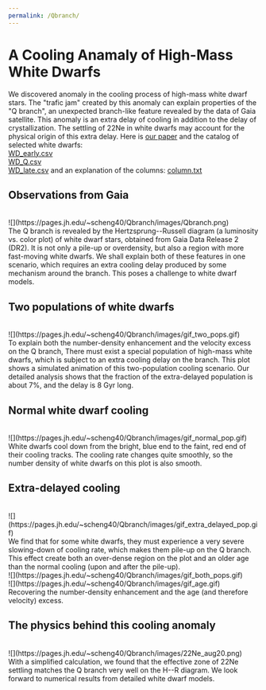 ```yaml
---
permalink: /Qbranch/
---
```


# A Cooling Anamaly of High-Mass White Dwarfs

We discovered anomaly in the cooling process of high-mass white dwarf stars. The "trafic jam" created by this anomaly can explain properties of the "Q branch", an unexpected branch-like feature revealed by the data of Gaia satellite. This anomaly is an extra delay of cooling in addition to the delay of crystallization. The settling of 22Ne in white dwarfs may account for the physical origin of this extra delay. Here is [our paper](https://arxiv.org/abs/1905.12710) and the catalog of selected white dwarfs: 
<br>
[WD_early.csv](https://pages.jh.edu/~scheng40/Qbranch/WD_early.csv)
<br>
[WD_Q.csv](https://pages.jh.edu/~scheng40/Qbranch/WD_Q.csv)
<br>
[WD_late.csv](https://pages.jh.edu/~scheng40/Qbranch/WD_late.csv)
and an explanation of the columns: [column.txt](https://pages.jh.edu/~scheng40/Qbranch/columns.txt)

## Observations from Gaia
<br>
![](https://pages.jh.edu/~scheng40/Qbranch/images/Qbranch.png)
<br>
The Q branch is revealed by the Hertzsprung--Russell diagram (a luminosity vs. color plot) of white dwarf stars, obtained from Gaia Data Release 2 (DR2). It is not only a pile-up or overdensity, but also a region with more fast-moving white dwarfs. We shall explain both of these features in one scenario, which requires an extra cooling delay produced by some mechanism around the branch. This poses a challenge to white dwarf models.


## Two populations of white dwarfs
<br>
![](https://pages.jh.edu/~scheng40/Qbranch/images/gif_two_pops.gif)
<br>
To explain both the number-density enhancement and the velocity excess on the Q branch, There must exist a special population of high-mass white dwarfs, which is subject to an extra cooling delay on the branch. This plot shows a simulated animation of this two-population cooling scenario. Our detailed analysis shows that the fraction of the extra-delayed population is about 7%, and the delay is 8 Gyr long.


## Normal white dwarf cooling
<br>
![](https://pages.jh.edu/~scheng40/Qbranch/images/gif_normal_pop.gif)
<br>
White dwarfs cool down from the bright, blue end to the faint, red end of their cooling tracks. The cooling rate changes quite smoothly, so the number density of white dwarfs on this plot is also smooth.


## Extra-delayed cooling
<br>
![](https://pages.jh.edu/~scheng40/Qbranch/images/gif_extra_delayed_pop.gif)
<br>
We find that for some white dwarfs, they must experience a very severe slowing-down of cooling rate, which makes them pile-up on the Q branch. This effect create both an over-dense region on the plot and an older age than the normal cooling (upon and after the pile-up).
<br>
![](https://pages.jh.edu/~scheng40/Qbranch/images/gif_both_pops.gif)
<br>
![](https://pages.jh.edu/~scheng40/Qbranch/images/gif_age.gif)
<br>
Recovering the number-density enhancement and the age (and therefore velocity) excess.

## The physics behind this cooling anomaly
<br>
![](https://pages.jh.edu/~scheng40/Qbranch/images/22Ne_aug20.png)
<br>
With a simplified calculation, we found that the effective zone of 22Ne settling matches the Q branch very well on the H--R diagram. We look forward to numerical results from detailed white dwarf models.

